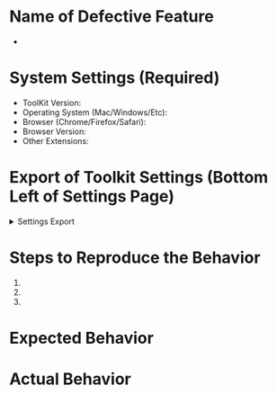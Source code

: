 <!-- Thank you for submitting a bug report! Please take the time to fill out
every section of this form. Failure to complete any of these sections will
result in us not being able to debug your issue and may result in us closing
the report entirely. -->

# Name of Defective Feature
-

# System Settings (Required)
- ToolKit Version:
- Operating System (Mac/Windows/Etc):
- Browser (Chrome/Firefox/Safari):
- Browser Version:
- Other Extensions:

# Export of Toolkit Settings (Bottom Left of Settings Page)
<details>
<summary>Settings Export</summary>

```
PASTE SETTING EXPORT HERE
```
</details>

# Steps to Reproduce the Behavior
<!-- Please write down the steps necessary to reproduce the behavior you're
seeing. Please be as thorough as possible. -->
1. ​
2. ​
3. ​

# Expected Behavior
<!-- What did you expect would happen after completing the steps? -->


# Actual Behavior
<!-- What actually happened after you completed the steps. -->
<!-- Check to see if there's any console errors by using these shortcuts.
Mac:  Cmd+Opt+J
Windows Ctrl+Shift+J
-->
